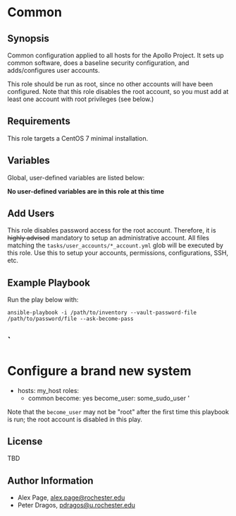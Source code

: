 
Common
=========
Synopsis
----

Common configuration applied to all hosts for the Apollo Project.  It sets up common software, does a baseline security configuration, and adds/configures user accounts. 

This role should be run as root, since no other accounts will have been configured. Note that this role disables the root account, so you must add at least one account with root privileges (see below.)

Requirements
------------
This role targets a CentOS 7 minimal installation. 


Variables
--------------
Global, user-defined variables are listed below:

**No user-defined variables are in this role at this time**

Add Users
-----
This role disables password access for the root account. Therefore, it is ~~highly advised~~ mandatory to setup an administrative account.
All files matching the `tasks/user_accounts/*_account.yml` glob will be executed by this role. Use this to setup your accounts, permissions, configurations, SSH, etc.
 
Example Playbook
-------
Run the play below with:

`ansible-playbook -i /path/to/inventory --vault-password-file /path/to/password/file --ask-become-pass`


`
---
# Configure a brand new system

- hosts: my_host
  roles:
    - common
  become: yes
  become_user: some_sudo_user
'

Note that the `become_user` may not be "root" after the first time this playbook is run; the root account is disabled in this play.

License
-------
TBD 

Author Information
------------------

* Alex Page, <alex.page@rochester.edu>
* Peter Dragos, <pdragos@u.rochester.edu>

